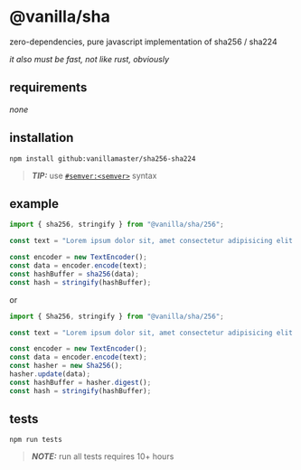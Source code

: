 # @vanilla/sha
zero-dependencies, pure javascript implementation of sha256 / sha224

*it also must be fast, not like rust, obviously*

## requirements
*none*

## installation
```
npm install github:vanillamaster/sha256-sha224
```
> ***TIP:*** use [`#semver:<semver>`](https://docs.npmjs.com/cli/v9/commands/npm-install) syntax

## example
```JavaScript
import { sha256, stringify } from "@vanilla/sha/256";

const text = "Lorem ipsum dolor sit, amet consectetur adipisicing elit."

const encoder = new TextEncoder();
const data = encoder.encode(text);
const hashBuffer = sha256(data);
const hash = stringify(hashBuffer);
```
or
```JavaScript
import { Sha256, stringify } from "@vanilla/sha/256";

const text = "Lorem ipsum dolor sit, amet consectetur adipisicing elit."

const encoder = new TextEncoder();
const data = encoder.encode(text);
const hasher = new Sha256();
hasher.update(data);
const hashBuffer = hasher.digest();
const hash = stringify(hashBuffer);
```

## tests
```
npm run tests
```
> ***NOTE:*** run all tests requires 10+ hours